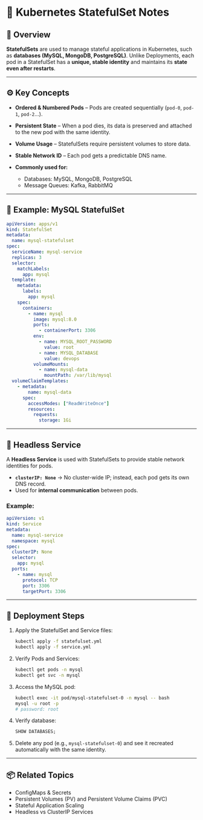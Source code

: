 # 🧠 Kubernetes StatefulSet Notes

## 📘 Overview

**StatefulSets** are used to manage stateful applications in Kubernetes, such as **databases (MySQL, MongoDB, PostgreSQL)**. Unlike Deployments, each pod in a StatefulSet has a **unique, stable identity** and maintains its **state even after restarts**.

---

## ⚙️ Key Concepts

* **Ordered & Numbered Pods** – Pods are created sequentially (`pod-0`, `pod-1`, `pod-2`...).
* **Persistent State** – When a pod dies, its data is preserved and attached to the new pod with the same identity.
* **Volume Usage** – StatefulSets require persistent volumes to store data.
* **Stable Network ID** – Each pod gets a predictable DNS name.
* **Commonly used for:**

  * Databases: MySQL, MongoDB, PostgreSQL
  * Message Queues: Kafka, RabbitMQ

---

## 🧩 Example: MySQL StatefulSet

```yaml
apiVersion: apps/v1
kind: StatefulSet
metadata:
  name: mysql-statefulset
spec:
  serviceName: mysql-service
  replicas: 3
  selector:
    matchLabels:
      app: mysql
  template:
    metadata:
      labels:
        app: mysql
    spec:
      containers:
        - name: mysql
          image: mysql:8.0
          ports:
            - containerPort: 3306
          env:
            - name: MYSQL_ROOT_PASSWORD
              value: root
            - name: MYSQL_DATABASE
              value: devops
          volumeMounts:
            - name: mysql-data
              mountPath: /var/lib/mysql
  volumeClaimTemplates:
    - metadata:
        name: mysql-data
      spec:
        accessModes: ["ReadWriteOnce"]
        resources:
          requests:
            storage: 1Gi
```

---

## 🧱 Headless Service

A **Headless Service** is used with StatefulSets to provide stable network identities for pods.

* **`clusterIP: None`** → No cluster-wide IP; instead, each pod gets its own DNS record.
* Used for **internal communication** between pods.

### Example:

```yaml
apiVersion: v1
kind: Service
metadata:
  name: mysql-service
  namespace: mysql
spec:
  clusterIP: None
  selector:
    app: mysql
  ports:
    - name: mysql
      protocol: TCP
      port: 3306
      targetPort: 3306
```

---

## 🚀 Deployment Steps

1. Apply the StatefulSet and Service files:

   ```bash
   kubectl apply -f statefulset.yml
   kubectl apply -f service.yml
   ```
2. Verify Pods and Services:

   ```bash
   kubectl get pods -n mysql
   kubectl get svc -n mysql
   ```
3. Access the MySQL pod:

   ```bash
   kubectl exec -it pod/mysql-statefulset-0 -n mysql -- bash
   mysql -u root -p
   # password: root
   ```
4. Verify database:

   ```sql
   SHOW DATABASES;
   ```
5. Delete any pod (e.g., `mysql-statefulset-0`) and see it recreated automatically with the same identity.

---

## 📦 Related Topics

* ConfigMaps & Secrets
* Persistent Volumes (PV) and Persistent Volume Claims (PVC)
* Stateful Application Scaling
* Headless vs ClusterIP Services

